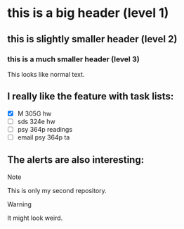 # this is a big header (level 1) 
## this is slightly smaller header (level 2)
### this is a much smaller header (level 3)
This looks like normal text. 

## I really like the feature with task lists: 
- [x] M 305G hw
- [ ] sds 324e hw 
- [ ] psy 364p readings
- [ ] email psy 364p ta

## The alerts are also interesting: 
> [!NOTE]
> This is only my second repository.

> [!WARNING]
> It might look weird. 
      
